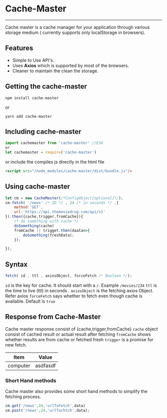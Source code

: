 # Cache-Master
------------------------
Cache master is a cache manager for your application through various storage medium ( currently supports only localStorage in browsers).

## Features
- Simple to Use API's.
- Uses **Axios** which is supported by most of the browsers.
- Cleaner to maintain the clean the storage.

## Getting the cache-master
```
npm install cache-master
```
or
```
yarn add cache-master
```
## Including cache-master
```js
import cachemaster from 'cache-master' //ES6
or
let cachemaster = require('cache-master')
```
or include the compiles js directly in the html file

```html
<script src="/node_modules/cache-master/dist/bundle.js"/>
```

## Using cache-master

```js
let cm = new CacheMaster(/*ConfigObject[optional]*/);
cm.fetch( '/news' /* ID */ , 24 /* in seconds */ ,{
	method:'GET',
	url:'https://api.themoviedrug.com/api/v1'
}).then({cache,trigger,fromCache}){
	/* do something with cache */
	doSomething(cache)
	fromCache || trigget.then(daata=>{
		doSomething(freshData);
	});

});
```

## Syntax

```js
fetch( id , ttl , axiosObject, forceFetch /* Boolean */);
```
`id` is the key for cache. It should start with a `/`. Example `/movies/234`
`ttl` is the time to live (ttl) in seconds .
`axiosObject` is the fetching axios Object. Refer axios
`forceFetch` says whether to fetch even though cache is available. Default is `true`


##  Response from Cache-Master

Cache master response consist of {cache,trigger,fromCache}
 `cache` object consist of cached result or actual result after fetching
 `fromCache` shows whether results are from cache or fetched fresh
 `trigger` is a promise for new fetch.

Item      | Value
----------|-------
computer  | asdfasdf


### Short Hand methods
Cache master also provides some short hand methods to simplify the fetching process.

```js
cm.get('/news',24,'urlToFetch',data)
cm.post('/news',24,'urlTochtch',data);

```
